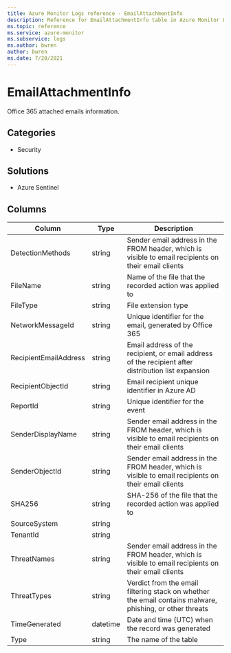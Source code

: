 ```yaml
---
title: Azure Monitor Logs reference - EmailAttachmentInfo
description: Reference for EmailAttachmentInfo table in Azure Monitor Logs.
ms.topic: reference
ms.service: azure-monitor
ms.subservice: logs
ms.author: bwren
author: bwren
ms.date: 7/20/2021
---
```


# EmailAttachmentInfo

 Office 365 attached emails information.

## Categories

- Security
## Solutions

- Azure Sentinel




## Columns

|Column|Type|Description|
|---|---|---|
|DetectionMethods|string|Sender email address in the FROM header, which is visible to email recipients on their email clients|
|FileName|string|Name of the file that the recorded action was applied to|
|FileType|string|File extension type|
|NetworkMessageId|string|Unique identifier for the email, generated by Office 365|
|RecipientEmailAddress|string|Email address of the recipient, or email address of the recipient after distribution list expansion|
|RecipientObjectId|string|Email recipient unique identifier in Azure AD|
|ReportId|string|Unique identifier for the event|
|SenderDisplayName|string|Sender email address in the FROM header, which is visible to email recipients on their email clients|
|SenderObjectId|string|Sender email address in the FROM header, which is visible to email recipients on their email clients|
|SHA256|string|SHA-256 of the file that the recorded action was applied to|
|SourceSystem|string||
|TenantId|string||
|ThreatNames|string|Sender email address in the FROM header, which is visible to email recipients on their email clients|
|ThreatTypes|string|Verdict from the email filtering stack on whether the email contains malware, phishing, or other threats|
|TimeGenerated|datetime|Date and time (UTC) when the record was generated|
|Type|string|The name of the table|
